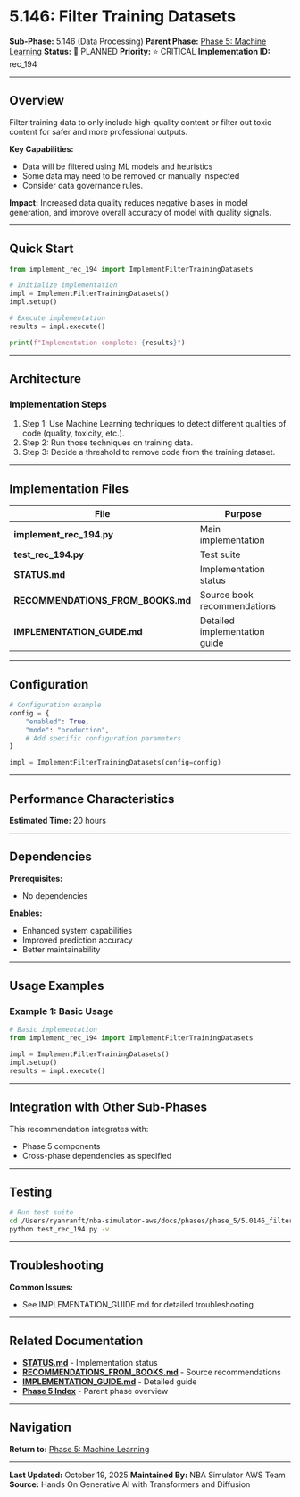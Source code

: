 # 5.146: Filter Training Datasets

**Sub-Phase:** 5.146 (Data Processing)
**Parent Phase:** [Phase 5: Machine Learning](../PHASE_5_INDEX.md)
**Status:** 🔵 PLANNED
**Priority:** ⭐ CRITICAL
**Implementation ID:** rec_194

---

## Overview

Filter training data to only include high-quality content or filter out toxic content for safer and more professional outputs.

**Key Capabilities:**
- Data will be filtered using ML models and heuristics
- Some data may need to be removed or manually inspected
- Consider data governance rules.

**Impact:**
Increased data quality reduces negative biases in model generation, and improve overall accuracy of model with quality signals.

---

## Quick Start

```python
from implement_rec_194 import ImplementFilterTrainingDatasets

# Initialize implementation
impl = ImplementFilterTrainingDatasets()
impl.setup()

# Execute implementation
results = impl.execute()

print(f"Implementation complete: {results}")
```

---

## Architecture

### Implementation Steps

1. Step 1: Use Machine Learning techniques to detect different qualities of code (quality, toxicity, etc.).
2. Step 2: Run those techniques on training data.
3. Step 3: Decide a threshold to remove code from the training dataset.

---

## Implementation Files

| File | Purpose |
|------|---------|
| **implement_rec_194.py** | Main implementation |
| **test_rec_194.py** | Test suite |
| **STATUS.md** | Implementation status |
| **RECOMMENDATIONS_FROM_BOOKS.md** | Source book recommendations |
| **IMPLEMENTATION_GUIDE.md** | Detailed implementation guide |

---

## Configuration

```python
# Configuration example
config = {
    "enabled": True,
    "mode": "production",
    # Add specific configuration parameters
}

impl = ImplementFilterTrainingDatasets(config=config)
```

---

## Performance Characteristics

**Estimated Time:** 20 hours

---

## Dependencies

**Prerequisites:**
- No dependencies

**Enables:**
- Enhanced system capabilities
- Improved prediction accuracy
- Better maintainability

---

## Usage Examples

### Example 1: Basic Usage

```python
# Basic implementation
from implement_rec_194 import ImplementFilterTrainingDatasets

impl = ImplementFilterTrainingDatasets()
impl.setup()
results = impl.execute()
```

---

## Integration with Other Sub-Phases

This recommendation integrates with:
- Phase 5 components
- Cross-phase dependencies as specified

---

## Testing

```bash
# Run test suite
cd /Users/ryanranft/nba-simulator-aws/docs/phases/phase_5/5.0146_filter_training_datasets
python test_rec_194.py -v
```

---

## Troubleshooting

**Common Issues:**
- See IMPLEMENTATION_GUIDE.md for detailed troubleshooting

---

## Related Documentation

- **[STATUS.md](STATUS.md)** - Implementation status
- **[RECOMMENDATIONS_FROM_BOOKS.md](RECOMMENDATIONS_FROM_BOOKS.md)** - Source recommendations
- **[IMPLEMENTATION_GUIDE.md](IMPLEMENTATION_GUIDE.md)** - Detailed guide
- **[Phase 5 Index](../PHASE_5_INDEX.md)** - Parent phase overview

---

## Navigation

**Return to:** [Phase 5: Machine Learning](../PHASE_5_INDEX.md)

---

**Last Updated:** October 19, 2025
**Maintained By:** NBA Simulator AWS Team
**Source:** Hands On Generative AI with Transformers and Diffusion

